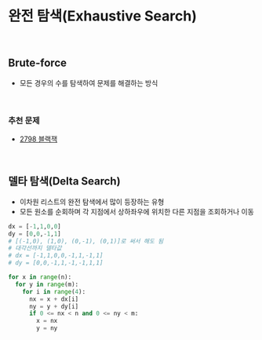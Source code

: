 # 완전 탐색(Exhaustive Search)

<br/>

## Brute-force
- 모든 경우의 수를 탐색하여 문제를 해결하는 방식

<br/>

### 추천 문제
- [2798 블랙잭](https://www.acmicpc.net/problem/2798)

<br/>

## 델타 탐색(Delta Search)
- 이차원 리스트의 완전 탐색에서 많이 등장하는 유형
- 모든 원소를 순회하며 각 지점에서 상하좌우에 위치한 다른 지점을 조회하거나 이동
```python
dx = [-1,1,0,0]
dy = [0,0,-1,1]
# [(-1,0), (1,0), (0,-1), (0,1)]로 써서 해도 됨
# 대각선까지 델타값
# dx = [-1,1,0,0,-1,1,-1,1]
# dy = [0,0,-1,1,-1,-1,1,1]

for x in range(n):
  for y in range(m):
    for i in range(4):
      nx = x + dx[i]
      ny = y + dy[i]
      if 0 <= nx < n and 0 <= ny < m:
        x = nx
        y = ny
```
